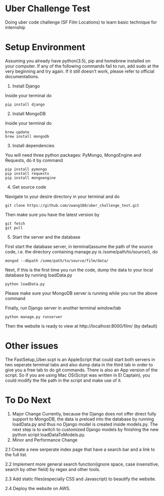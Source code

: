 # Uber Challenge Test

Doing uber code challenge (SF Film Locations) to learn basic technique for internship

# Setup Environment
Assuming you already have python(3.5), pip and homebrew installed on your computer. If any of the following commands fail to run, add sudo at the very beginning and try again. If it still doesn't work, please refer to official documentations.

1. Install Django

  Inside your terminal do
  ```
  pip install django
  ```
  
2. Install MongoDB

  Inside your terminal do
  ```
  brew update
  brew install mongodb
  ```

3. Install dependencies

  You will need three python packages: PyMongo, MongoEngine and Requests, do it by command
  ```
  pip install pymongo
  pip install requests
  pip install mongoengine
  ```
4. Get source code

  Navigate to your desire directory in your terminal and do 
  ```
  git clone https://github.com/zwang180/uber_challenge_test.git
  ```
  Then make sure you have the latest version by
  ```
  git fetch
  git pull
  ```
5. Start the server and the database

  First start the database server, in terminal(assume the path of the source code, i.e. the directory containing manage.py is /some/path/to/source/), do
  ```
  mongod --dbpath /some/path/to/source/film/data/
  ```
  Next, if this is the first time you run the code, dump the data to your local database by running loadData.py
  ```
  python loadData.py
  ```
  Please make sure your MongoDB server is running while you run the above command
  
  Finally, run Django server in another terminal window/tab
  ```
  python manage.py runserver
  ```
  Then the website is ready to view at http://localhost:8000/film/ (by default)

# Other issues
  The FastSetup_Uber.scpt is an AppleScript that could start both servers in two seperate terminal tabs and also dump data in the third tab in order to give you a free tab to do git commands. There is also an App version of the script. So if you are using Mac OS(Scirpt was written in El Captain), you could modify the file path in the script and make use of it.
  
# To Do Next

1. Major Change
  Currently, because the Django does not offer direct fully support to MongoDB, the data is preload into the database by running loadData.py and thus no Django model is created inside models.py. The next step is to switch to customized Django models by finishing the new python script loadDataToModels.py.
2. Minor and Performance Change
  
  2.1 Create a new serperate index page that have a search bar and a link to the full list.
  
  2.2 Implement more general search function(ignore space, case insensitive, search by other field) by regex and other tools.
  
  2.3 Add static files(especially CSS and Javascript) to beautify the website.

  2.4 Deploy the website on AWS.
  
